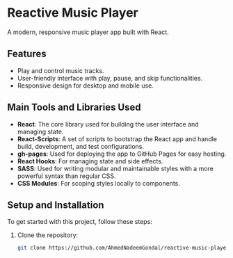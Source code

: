 # Reactive Music Player

A modern, responsive music player app built with React.

## Features

- Play and control music tracks.
- User-friendly interface with play, pause, and skip functionalities.
- Responsive design for desktop and mobile use.

## Main Tools and Libraries Used

- **React**: The core library used for building the user interface and managing state.
- **React-Scripts**: A set of scripts to bootstrap the React app and handle build, development, and test configurations.
- **gh-pages**: Used for deploying the app to GitHub Pages for easy hosting.
- **React Hooks**: For managing state and side effects.
- **SASS**: Used for writing modular and maintainable styles with a more powerful syntax than regular CSS.
- **CSS Modules**: For scoping styles locally to components.

## Setup and Installation

To get started with this project, follow these steps:

1. Clone the repository:
   ```bash
   git clone https://github.com/AhmedNadeemGondal/reactive-music-player.git
   ```
